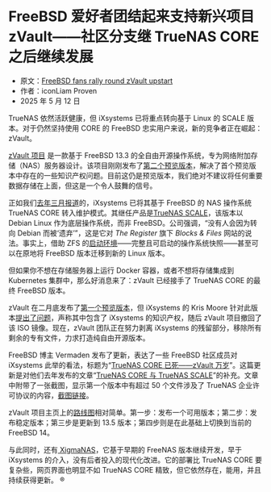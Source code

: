 # FreeBSD 爱好者团结起来支持新兴项目 zVault——社区分支继 TrueNAS CORE 之后继续发展

 - 原文：[FreeBSD fans rally round zVault upstart](https://www.theregister.com/2025/05/12/second_preview_zvault/)
 - 作者：iconLiam Proven
 - 2025 年 5 月 12 日

TrueNAS 依然活跃健康，但 iXsystems 已将重点转向基于 Linux 的 SCALE 版本。对于仍然坚持使用 CORE 的 FreeBSD 忠实用户来说，新的竞争者正在崛起：zVault。

[zVault 项目](https://www.zvault.io/) 是一款基于 FreeBSD 13.3 的全自由开源操作系统，专为网络附加存储（NAS）服务器设计。该项目刚刚发布了[第二个预览版本](https://github.com/zvaultio/Community/releases/tag/zVault-13.3-MASTER-202505042329-ca844f8808)，解决了首个预览版本中存在的一些知识产权问题。目前这仍是预览版本，我们绝对不建议将任何重要数据存储在上面，但这是一个令人鼓舞的信号。

正如我们[去年三月报道](https://www.theregister.com/2024/03/18/truenas_abandons_freebsd/)的，iXsystems 已将其基于 FreeBSD 的 NAS 操作系统 TrueNAS CORE 转入维护模式。其继任产品是[TrueNAS SCALE](https://www.truenas.com/truenas-scale/)，该版本以 Debian Linux 作为底层操作系统，而非 FreeBSD。公司强调，“没有人会因为转向 Debian 而被‘遗弃’”，这是它对 *The Register* 旗下 *Blocks & Files* 网站的说法。事实上，借助 ZFS 的[启动环境](https://wiki.freebsd.org/BootEnvironments)——完整且可启动的操作系统快照——甚至可以在原地将 FreeBSD 版本迁移到新的 Linux 版本。

但如果你不想在存储服务器上运行 Docker 容器，或者不想将存储集成到 Kubernetes 集群中，那么好消息来了：zVault 已经接手了 TrueNAS CORE 的最终 FreeBSD 版本。

zVault 在二月底发布了[第一个预览版本](https://github.com/zvaultio/Community/releases/tag/ZVault-13.3-MASTER-202502240515-8d9f8c8cc2)，但 iXsystems 的 Kris Moore 针对此版本[提出了问题](https://github.com/zvaultio/Community/issues/7)，声称其中包含了 iXsystems 的知识产权，随后 zVault 项目撤回了该 ISO 镜像。现在，zVault 团队正在努力剥离 iXsystems 的残留部分，移除所有剩余的专有文件，力求打造纯自由开源版本。

FreeBSD 博主 Vermaden 发布了更新，表达了一些 FreeBSD 社区成员对 iXsystems 此举的看法，标题为“[TrueNAS CORE 已死——zVault 万岁](https://vermaden.wordpress.com/2024/04/20/truenas-core-versus-truenas-scale/#truenas-core-dead-long-live-zvault)”。这篇更新是对他们去年发布的文章“[TrueNAS CORE 与 TrueNAS SCALE](https://vermaden.wordpress.com/2024/04/20/truenas-core-versus-truenas-scale/)”的补充。文章中附带了一张截图，显示第一个版本中有超过 50 个文件涉及了 TrueNAS 企业许可协议的内容，[截图链接](https://vermaden.wordpress.com/wp-content/uploads/2024/04/zvault-truenas-core-proprietary-files.png)。

zVault 项目主页上的[路线图](https://zvault.io/#roadmap)相对简单。第一步：发布一个可用版本；第二步：发布稳定版本；第三步是更新到 13.5 版本；第四步则是在此基础上切换到当前的 FreeBSD 14。

与此同时，还有[ XigmaNAS](https://xigmanas.com/xnaswp/)，它基于早期的 FreeNAS 版本继续开发，早于 iXsystems 的介入，没有后者投入的现代化改进。它的部署比 TrueNAS CORE 要复杂些，网页界面也明显不如 TrueNAS CORE 精致，但它依然存在，能用，并且持续获得更新。 ®

